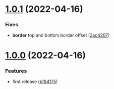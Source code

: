 # [1.0.1](https://github.com/pruizlezcano/glycer/releases/tag/v1.0.1) (2022-04-16)

### Fixes
* **border** top and bottom border offset ([2ac4207](https://github.com/pruizlezcano/textpanel/commit/2ac4207ff01b4d037f1ec204b8536658d07f57a6))

# [1.0.0](https://github.com/pruizlezcano/glycer/releases/tag/v1.0.0) (2022-04-16)

### Features
* first release ([bf84175](https://github.com/pruizlezcano/textpanel/commit/bf841755ba871d1ab44110c7aa8b51b5a030517c))
